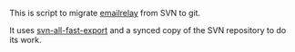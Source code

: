 This is script to migrate [emailrelay](http://emailrelay.sourceforge.net/) from SVN to git.

It uses [svn-all-fast-export](https://github.com/svn-all-fast-export/svn2git) and a synced copy of the SVN repository to do its work.
